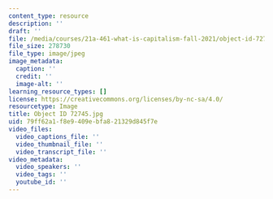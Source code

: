 ```yaml
---
content_type: resource
description: ''
draft: ''
file: /media/courses/21a-461-what-is-capitalism-fall-2021/object-id-72745.jpg
file_size: 278730
file_type: image/jpeg
image_metadata:
  caption: ''
  credit: ''
  image-alt: ''
learning_resource_types: []
license: https://creativecommons.org/licenses/by-nc-sa/4.0/
resourcetype: Image
title: Object ID 72745.jpg
uid: 79ff62a1-f8e9-409e-bfa8-21329d845f7e
video_files:
  video_captions_file: ''
  video_thumbnail_file: ''
  video_transcript_file: ''
video_metadata:
  video_speakers: ''
  video_tags: ''
  youtube_id: ''
---
```

